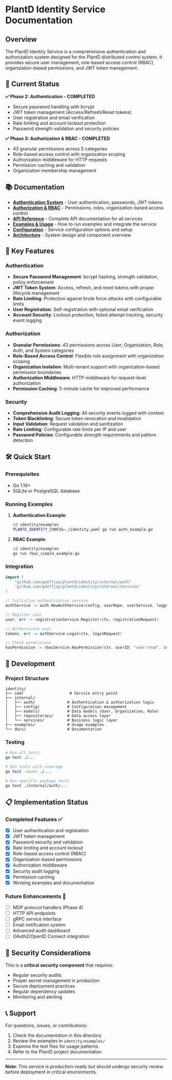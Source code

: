 # PlantD Identity Service Documentation

## Overview

The PlantD Identity Service is a comprehensive authentication and authorization system designed for the PlantD distributed control system. It provides secure user management, role-based access control (RBAC), organization-based permissions, and JWT token management.

## 🚀 Current Status

**✅ Phase 2: Authentication - COMPLETED**
- Secure password handling with bcrypt
- JWT token management (Access/Refresh/Reset tokens)
- User registration and email verification
- Rate limiting and account lockout protection
- Password strength validation and security policies

**✅ Phase 3: Authorization & RBAC - COMPLETED**
- 43 granular permissions across 5 categories
- Role-based access control with organization scoping
- Authorization middleware for HTTP requests
- Permission caching and validation
- Organization membership management

## 📚 Documentation

- **[Authentication System](authentication.md)** - User authentication, passwords, JWT tokens
- **[Authorization & RBAC](authorization.md)** - Permissions, roles, organization-based access control
- **[API Reference](api-reference.md)** - Complete API documentation for all services
- **[Examples & Usage](examples.md)** - How to run examples and integrate the service
- **[Configuration](configuration.md)** - Service configuration options and setup
- **[Architecture](architecture.md)** - System design and component overview

## 🎯 Key Features

### Authentication
- **Secure Password Management**: bcrypt hashing, strength validation, policy enforcement
- **JWT Token System**: Access, refresh, and reset tokens with proper lifecycle management
- **Rate Limiting**: Protection against brute force attacks with configurable limits
- **User Registration**: Self-registration with optional email verification
- **Account Security**: Lockout protection, failed attempt tracking, security event logging

### Authorization
- **Granular Permissions**: 43 permissions across User, Organization, Role, Auth, and System categories
- **Role-Based Access Control**: Flexible role assignment with organization scoping
- **Organization Isolation**: Multi-tenant support with organization-based permission boundaries
- **Authorization Middleware**: HTTP middleware for request-level authorization
- **Permission Caching**: 5-minute cache for improved performance

### Security
- **Comprehensive Audit Logging**: All security events logged with context
- **Token Blacklisting**: Secure token revocation and invalidation
- **Input Validation**: Request validation and sanitization
- **Rate Limiting**: Configurable rate limits per IP and user
- **Password Policies**: Configurable strength requirements and pattern detection

## 🛠️ Quick Start

### Prerequisites
- Go 1.19+
- SQLite or PostgreSQL database

### Running Examples

1. **Authentication Example**:
   ```bash
   cd identity/examples
   PLANTD_IDENTITY_CONFIG=./identity.yaml go run auth_example.go
   ```

2. **RBAC Example**:
   ```bash
   cd identity/examples
   go run rbac_simple_example.go
   ```

### Integration

```go
import (
    "github.com/geoffjay/plantd/identity/internal/auth"
    "github.com/geoffjay/plantd/identity/internal/services"
)

// Initialize authentication service
authService := auth.NewAuthService(config, userRepo, userService, logger)

// Register user
user, err := registrationService.Register(ctx, registrationRequest)

// Authenticate user
tokens, err := authService.Login(ctx, loginRequest)

// Check permissions
hasPermission := rbacService.HasPermission(ctx, userID, "user:read", &orgID)
```

## 🔧 Development

### Project Structure
```
identity/
├── cmd/                    # Service entry point
├── internal/
│   ├── auth/              # Authentication & authorization logic
│   ├── config/            # Configuration management
│   ├── models/            # Data models (User, Organization, Role)
│   ├── repositories/      # Data access layer
│   └── services/          # Business logic layer
├── examples/              # Usage examples
└── docs/                  # Documentation
```

### Testing
```bash
# Run all tests
go test ./...

# Run tests with coverage
go test -cover ./...

# Run specific package tests
go test ./internal/auth/...
```

## 📋 Implementation Status

### Completed Features ✅
- [x] User authentication and registration
- [x] JWT token management
- [x] Password security and validation
- [x] Rate limiting and account lockout
- [x] Role-based access control (RBAC)
- [x] Organization-based permissions
- [x] Authorization middleware
- [x] Security audit logging
- [x] Permission caching
- [x] Working examples and documentation

### Future Enhancements 🔮
- [ ] MDP protocol handlers (Phase 4)
- [ ] HTTP API endpoints
- [ ] gRPC service interface
- [ ] Email notification system
- [ ] Advanced audit dashboard
- [ ] OAuth2/OpenID Connect integration

## 🚨 Security Considerations

This is a **critical security component** that requires:
- Regular security audits
- Proper secret management in production
- Secure deployment practices
- Regular dependency updates
- Monitoring and alerting

## 📞 Support

For questions, issues, or contributions:
1. Check the documentation in this directory
2. Review the examples in `identity/examples/`
3. Examine the test files for usage patterns
4. Refer to the PlantD project documentation

---

**Note**: This service is production-ready but should undergo security review before deployment in critical environments. 
